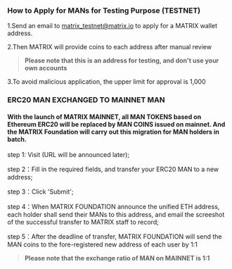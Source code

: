 ### How to Apply for MANs for Testing Purpose (TESTNET)

1.Send an email to [matrix_testnet@matrix.io](matrix_testnet@matrix.io) to apply for a MATRIX wallet address. 

2.Then MATRIX will provide coins to each address after manual review

> **Please note that this is an address for testing, and don't use your own accounts**

3.To avoid malicious application, the upper limit for approval is 1,000




### ERC20 MAN EXCHANGED TO MAINNET MAN

#### With the launch of MATRIX MAINNET, all MAN TOKENS based on Ethereum ERC20 will be replaced by MAN COINS issued on mainnet. And the MATRIX Foundation will carry out this migration for MAN holders in batch.

step 1: Visit (URL will be announced later);

step 2：Fill in the required fields, and transfer your ERC20 MAN to a new address;

step 3：Click 'Submit'; 

step 4：When MATRIX FOUNDATION announce the unified ETH address, each holder shall send their MANs to this address, and email the screeshot of the successful transfer to MATRIX staff to record;

step 5：After the deadline of transfer, MATRIX FOUNDATION will send the MAN coins to the fore-registered new address of each user by 1:1


> **Please note that the exchange ratio of MAN on MAINNET is 1:1**

